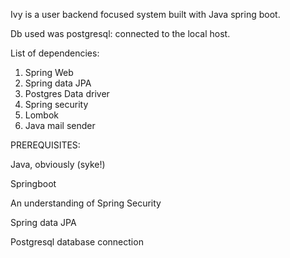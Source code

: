Ivy is a user backend focused system built with Java spring boot.

Db used was postgresql: connected to the local host.

List of dependencies:
1. Spring Web
2. Spring data JPA
3. Postgres Data driver
4. Spring security
5. Lombok
6. Java mail sender


PREREQUISITES:

Java, obviously (syke!)

Springboot

An understanding of Spring Security

Spring data JPA

Postgresql database connection